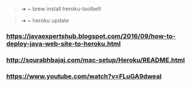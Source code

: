 > ➜  ~ brew install heroku-toolbelt

> ➜  ~ heroku update

### https://javaexpertshub.blogspot.com/2016/09/how-to-deploy-java-web-site-to-heroku.html

### http://sourabhbajaj.com/mac-setup/Heroku/README.html

### https://www.youtube.com/watch?v=FLuGA9dweaI
